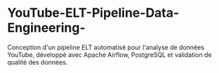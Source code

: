 # YouTube-ELT-Pipeline-Data-Engineering-
Conception d'un pipeline ELT automatisé pour l'analyse de données YouTube, développé avec Apache Airflow, PostgreSQL et validation de qualité des données.
